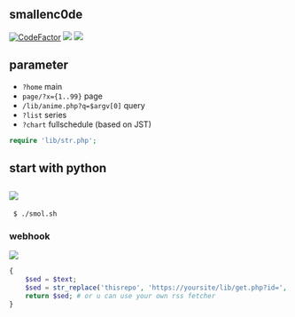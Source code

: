 ## smallenc0de  
[![CodeFactor](https://www.codefactor.io/repository/github/sinkaroid/smallencode/badge)](https://www.codefactor.io/repository/github/sinkaroid/smallencode) ![](https://img.shields.io/badge/codename-x265-lightgrey) ![](https://img.shields.io/github/last-commit/sinkaroid/smallenc0de)  
## parameter  
- `?home` main  
- `page/?x={1..99}` page  
- `/lib/anime.php?q=$argv[0]` query  
- `?list` series
- `?chart` fullschedule (based on JST)  

```php
require 'lib/str.php'; 
```

## start with python  
![](https://i.imgur.com/Dp8nJEN.png)  
----
     $ ./smol.sh  
### webhook


![](https://1.bp.blogspot.com/-ZAnSufSPKi8/XWcjUUFCVCI/AAAAAAAAJqw/Q8SpFfiUftU-QQobxelQj9uGpkyhZ61GgCLcBGAs/s1600/Screenshot_121.png)  

```php
{
    $sed = $text;
    $sed = str_replace('thisrepo', 'https://yoursite/lib/get.php?id=', $sed);
    return $sed; # or u can use your own rss fetcher
}
``` 
